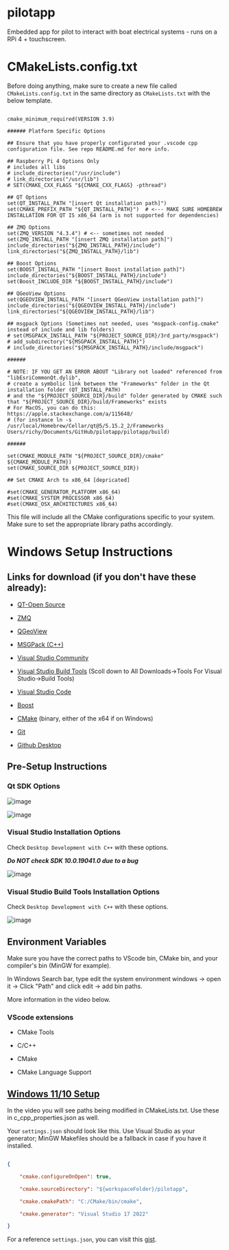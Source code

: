 # pilotapp

 Embedded app for pilot to interact with boat electrical systems - runs on a RPi 4 + touchscreen.


# CMakeLists.config.txt

Before doing anything, make sure to create a new file called `CMakeLists.config.txt` in the same directory as `CMakeLists.txt` with the below template.

```

cmake_minimum_required(VERSION 3.9)

###### Platform Specific Options

## Ensure that you have properly configurated your .vscode cpp configuration file. See repo README.md for more info.

## Raspberry Pi 4 Options Only
# includes all libs
# include_directories("/usr/include")
# link_directories("/usr/lib")
# SET(CMAKE_CXX_FLAGS "${CMAKE_CXX_FLAGS} -pthread")

## QT Options
set(QT_INSTALL_PATH "[insert Qt installation path]")
set(CMAKE_PREFIX_PATH "${QT_INSTALL_PATH}")  # <--- MAKE SURE HOMEBREW INSTALLATION FOR QT IS x86_64 (arm is not supported for dependencies)

## ZMQ Options
set(ZMQ_VERSION "4.3.4") # <-- sometimes not needed
set(ZMQ_INSTALL_PATH "[insert ZMQ installation path]")
include_directories("${ZMQ_INSTALL_PATH}/include")
link_directories("${ZMQ_INSTALL_PATH}/lib")

## Boost Options
set(BOOST_INSTALL_PATH "[insert Boost installation path]")
include_directories("${BOOST_INSTALL_PATH}/include")
set(Boost_INCLUDE_DIR "${BOOST_INSTALL_PATH}/include")

## QGeoView Options
set(QGEOVIEW_INSTALL_PATH "[insert QGeoView installation path]")
include_directories("${QGEOVIEW_INSTALL_PATH}/include")
link_directories("${QGEOVIEW_INSTALL_PATH}/lib")

## msgpack Options (Sometimes not needed, uses "msgpack-config.cmake" instead of include and lib folders)
# set(MSGPACK_INSTALL_PATH "${PROJECT_SOURCE_DIR}/3rd_party/msgpack")
# add_subdirectory("${MSGPACK_INSTALL_PATH}")
# include_directories("${MSGPACK_INSTALL_PATH}/include/msgpack")

######

# NOTE: IF YOU GET AN ERROR ABOUT "Library not loaded" referenced from "libEsriCommonQt.dylib", 
# create a symbolic link between the "Frameworks" folder in the Qt installation folder (QT_INSTALL_PATH)
# and the "${PROJECT_SOURCE_DIR}/build" folder generated by CMAKE such that "${PROJECT_SOURCE_DIR}/build/Frameworks" exists
# For MacOS, you can do this: https://apple.stackexchange.com/a/115648/ 
# (for instance ln -s /usr/local/Homebrew/Cellar/qt@5/5.15.2_2/Frameworks Users/richy/Documents/GitHub/pilotapp/pilotapp/build)

######

set(CMAKE_MODULE_PATH "${PROJECT_SOURCE_DIR}/cmake" ${CMAKE_MODULE_PATH})
set(CMAKE_SOURCE_DIR ${PROJECT_SOURCE_DIR})

## Set CMAKE Arch to x86_64 [depricated]

#set(CMAKE_GENERATOR_PLATFORM x86_64)
#set(CMAKE_SYSTEM_PROCESSOR x86_64)
#set(CMAKE_OSX_ARCHITECTURES x86_64)

```

This file will include all the CMake configurations specific to your system. Make sure to set the appropriate library paths accordingly.

# Windows Setup Instructions



## Links for download (if you don't have these already):

- [QT-Open Source](https://www.qt.io/download-open-source?hsCtaTracking=9f6a2170-a938-42df-a8e2-a9f0b1d6cdce%7C6cb0de4f-9bb5-4778-ab02-bfb62735f3e5)

- [ZMQ](https://github.com/zeromq/libzmq)

- [QGeoView](https://github.com/AmonRaNet/QGeoView)

- [MSGPack (C++)](https://github.com/msgpack/msgpack-c/tree/cpp_master)

- [Visual Studio Community](https://visualstudio.microsoft.com/downloads/)

- [Visual Studio Build Tools](https://visualstudio.microsoft.com/downloads/) (Scoll down to All Downloads->Tools For Visual Studio->Build Tools)

- [Visual Studio Code](https://code.visualstudio.com/download)

- [Boost](https://www.boost.org/users/download/)

- [CMake](https://cmake.org/download/) (binary, either of the x64 if on Windows)

- [Git](https://git-scm.com/downloads)

- [Github Desktop](https://desktop.github.com/) 




## Pre-Setup Instructions




### Qt SDK Options




![image](https://user-images.githubusercontent.com/77907654/180627100-e91bf413-128a-4d33-a34f-a3e352bcf824.png)

![image](https://user-images.githubusercontent.com/77907654/180627116-20b05471-68d5-45de-8498-da5103262053.png)







### Visual Studio Installation Options

Check `Desktop Development with C++` with these options.

***Do NOT check SDK 10.0.19041.0 due to a bug***




![image](https://user-images.githubusercontent.com/77907654/180627121-6a3ef022-6010-4a4f-855d-4ff16d0a6355.png)







### Visual Studio Build Tools Installation Options

Check `Desktop Development with C++` with these options.




![image](https://user-images.githubusercontent.com/77907654/180627126-96670f5c-65cb-46ec-9574-75ff407a041f.png)




## Environment Variables

Make sure you have the correct paths to VScode bin, CMake bin, and your compiler's bin (MinGW for example). 

In Windows Search bar, type edit the system environment windows -> open it -> Click "Path" and click edit -> add bin paths.

More information in the video below.




### VScode extensions

- CMake Tools

- C/C++

- CMake

- CMake Language Support




## [Windows 11/10 Setup](https://youtu.be/8bXEM16MvEQ)



In the video you will see paths being modified in CMakeLists.txt. Use these in c_cpp_properties.json as well.

Your `settings.json` should look like this. Use Visual Studio as your generator; MinGW Makefiles should be a fallback in case if you have it installed.

```json

{

    "cmake.configureOnOpen": true,

    "cmake.sourceDirectory": "${workspaceFolder}/pilotapp",

    "cmake.cmakePath": "C:/CMake/bin/cmake",

    "cmake.generator": "Visual Studio 17 2022"

}

```




For a reference `settings.json`, you can visit this [gist](https://gist.github.com/richardwei6/95667e3b3287590bc7874ccd1745cff1).
